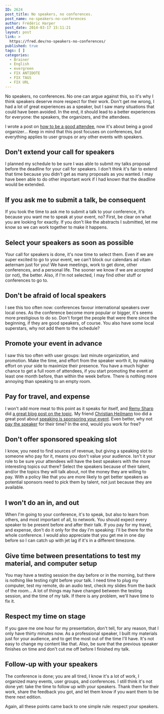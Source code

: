 ```yaml
---
ID: 2624
post_title: No speakers, no conferences.
post_name: no-speakers-no-conferences
author: Frédéric Harper
post_date: 2014-03-17 15:11:21
layout: post
link: >
  https://fred.dev/no-speakers-no-conferences/
published: true
tags: [ ]
categories:
  - Brainer
  - English
  - evergreen
  - FIX ANTIDOTE
  - FIX TAGS
  - FIX URL
---
```

No speakers, no conferences. No one can argue against this, so it's why I think speakers deserve more respect for their work. Don't get me wrong, I had a lot of great experiences as a speaker, but I saw many situations that could have been avoided. In the end, it should lead to a better experiences for everyone: the speakers, the organizers, and the attendees.

I wrote a post on <a title="How to be a good attendee" href="http://fred.dev/how-to-be-a-good-attendee/">how to be a good attendee</a>, now it's about being a good organizer... Keep in mind that this post focuses on conferences, but everything applies to user groups or any other events with speakers.
<h2>Don't extend your call for speakers</h2>
I planned my schedule to be sure I was able to submit my talks proposal before the deadline for your call for speakers. I don't think it's fair to extend that time because you didn't get as many proposals as you wanted. I may have been able to do other important work if I had known that the deadline would be extended.
<h2>If you ask me to submit a talk, be consequent</h2>
If you took the time to ask me to submit a talk to your conference, it's because you want me to speak at your event, no? First, be clear on what you are looking for exactly. If you don't like the abstracts I submitted, let me know so we can work together to make it happens.
<h2>Select your speakers as soon as possible</h2>
Your call for speakers is done, it's now time to select them. Even if we are super excited to go to your event, we can't block our calendars ad vitam aeternam just for you! We have meetings, work to get done, other conferences, and a personal life. The sooner we know if we are accepted (or not), the better. Also, if I'm not selected, I may find other stuff or conferences to go to.
<h2>Don't be afraid of local speakers</h2>
I see this too often now: conferences favour international speakers over local ones. As the conference become more popular or bigger, it's seems more prestigious to do so. Don't forget the people that were there since the beginning, if they are good speakers, of course. You also have some local superstars, why not add them to the schedule?
<h2>Promote your event in advance</h2>
I saw this too often with user groups: last minute organization, and promotion. Make the time, and effort from the speaker worth it, by making effort on your side to maximize their presence. You have a much higher chance to get a full room of attendees, if you start promoting the event at least one month before, than within the week before. There is nothing more annoying than speaking to an empty room.
<h2>Pay for travel, and expense</h2>
I won't add more meat to this point as it speaks for itself, and <a title="Remy Sharp website" href="https://remysharp.com">Remy Sharp</a> did <a title="Remy Sharp post on paying for speaking" href="https://remysharp.com/2014/03/07/youre-paying-to-speak/">a great blog post on the topic</a>. My friend <a title="Christian Heilmann website" href="https://christianheilmann.com/">Christian Heilmann</a> too did a great post about <a title="Blog post on speaking is sponsoring from Christian Heilmann" href="https://christianheilmann.com/2014/03/12/speaking-sponsoring/">speaking is sponsoring your event</a>. Even better, why not <a title="A post from Andy Budd about paying for speakers" href="https://www.andybudd.com/archives/2013/08/paying_speakers_is_better_for_everybody/">pay the speaker</a> for their time? In the end, would you work for free?
<h2>Don't offer sponsored speaking slot</h2>
I know, you need to find sources of revenue, but giving a speaking slot to someone who pay for it, means you don't value your audience. Isn't it your role to be sure your attendees will have the best speakers with the more interesting topics out there? Select the speakers because of their talent, and/or the topics they will talk about, not the money they are willing to pay. With a policy like that you are more likely to get better speakers as potential sponsors need to pick them by talent, not just because they are available.
<h2>I won't do an in, and out</h2>
When I'm going to your conference, it's to speak, but also to learn from others, and most important of all, to network. You should expect every speaker to be present before and after their talk. If you pay for my travel, and expense, don't do it only for the day I'm speaking: I'll be there for the whole conference. I would also appreciate that you get me in one day before so I can catch up with jet lag if it's in a different timezone.
<h2>Give time between presentations to test my material, and computer setup</h2>
You may have a testing session the day before or in the morning, but there is nothing like testing right before your talk. I need time to plug my computer, test my remote, do an audio test, check my slides from the back of the room... A lot of things may have changed between the testing session, and the time of my talk. If there is any problem, we'll have time to fix it.
<h2>Respect my time on stage</h2>
If you gave me one hour for my presentation, don't tell, for any reason, that I only have thirty minutes now. As a professional speaker, I built my materials just for your audience, and to get the most out of the time I'll have. It's not easy to change my content like that. Also, be sure that the previous speaker finishes on time and don't cut me off before I finished my talk.
<h2>Follow-up with your speakers</h2>
The conference is done; you are all tired, I know it's a lot of work, I organized many events, user groups, and conferences. I still think it's not done yet: take the time to follow up with your speakers. Thank them for their work, share the feedback you got, and let them know if you want them to be there next edition.

Again, all these points came back to one simple rule: respect your speakers.